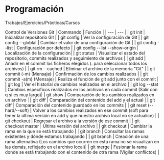 # Programación
Trabajos/Ejercicios/Prácticas/Cursos

Control de Versiones Git 
| Commando | Función |
| --- | --- |
| git init | Inicializar repositorio Git |
| git config | Ver la configuración de Git |
| git config --globlal <atributo> <Valor> | Cambiar el valor de una configuración de Git |
| git config --list | Configuración por defecto |
| git config --list --show-origin | Localización de la configuración|
| git status | Visualizar el estado del repositorio, commits realizados y seguimiento de archivos |
| git add <archivo1> | Añadir en el commit los ficheros elegidos (. para seleccionar todos los archivos) |
| git rm --cached <archivo> | Eliminar el archivo de la memoria "Git" |
| git commit (-m) (Mensaje) | Confirmación de los cambios realizados |
| git commit -a(m) (Mensaje) | Realiza el función de git add junto con el commit |
| git log <archivo> | Ver el historial de cambios realizados en el archivo |
| git log --stat | Cambios específicos realizados en los archivos en cada commit (Salir con q si es muy largo)|
| git show <archivo> | Comparación de los cambios realizados en un archivo |
| git diff | Comparación del contenido del add y el actual |
| git diff <codigo commit1> <codigo commit2> | Comparación del contenido guardado en los commits |
| git reset <codigo commit> (--hard/--soft) | Volver a los cambios realizados en ese commit (soft para tener la última versión en add y que nuestro archivo local no se actualice) |
| git checkout <codigo commit> <archivo> | Regresar el archivo a la versión de ese commit |
| git checkout master <archivo> | Última versión del archivo |
| git checkout <rama> | Cambiar la rama en la que se está trabajando |
| git branch | Consultar las ramas existentes y dónde estamos trabajando |
| git branch <nombre> | Creación de una rama alternativa (Los cambios que ocurren en esta rama no se visualizan en las demás, reflejado en el archivo local)|
| git merge <rama> | Fusionar la rama donde se está trabajando con el contenido de otra rama (Vigilar conflictos) |
  
